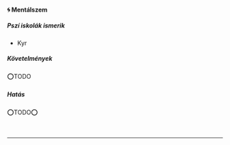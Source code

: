 #### 🌀 Mentálszem

##### Pszí iskolák ismerik

- Kyr

##### Követelmények

⭕TODO

##### Hatás

⭕TODO⭕

<br />

---
